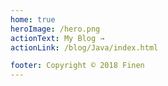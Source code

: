 ```yaml
---
home: true
heroImage: /hero.png
actionText: My Blog →
actionLink: /blog/Java/index.html

footer: Copyright © 2018 Finen
---
```

